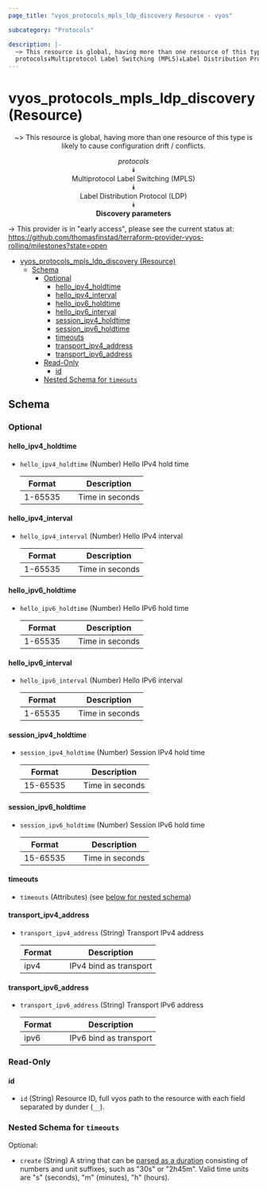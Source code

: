 ```yaml
---
page_title: "vyos_protocols_mpls_ldp_discovery Resource - vyos"

subcategory: "Protocols"

description: |-
  ~> This resource is global, having more than one resource of this type is likely to cause configuration drift / conflicts.
  protocols⯯Multiprotocol Label Switching (MPLS)⯯Label Distribution Protocol (LDP)⯯Discovery parameters
---
```


# vyos_protocols_mpls_ldp_discovery (Resource)
<center>

~> This resource is global, having more than one resource of this type is likely to cause configuration drift / conflicts.

*protocols*  
⯯  
Multiprotocol Label Switching (MPLS)  
⯯  
Label Distribution Protocol (LDP)  
⯯  
**Discovery parameters**


</center>

-> This provider is in "early access", please see the current status at: https://github.com/thomasfinstad/terraform-provider-vyos-rolling/milestones?state=open

<!--TOC-->

- [vyos_protocols_mpls_ldp_discovery (Resource)](#vyos_protocols_mpls_ldp_discovery-resource)
  - [Schema](#schema)
    - [Optional](#optional)
      - [hello_ipv4_holdtime](#hello_ipv4_holdtime)
      - [hello_ipv4_interval](#hello_ipv4_interval)
      - [hello_ipv6_holdtime](#hello_ipv6_holdtime)
      - [hello_ipv6_interval](#hello_ipv6_interval)
      - [session_ipv4_holdtime](#session_ipv4_holdtime)
      - [session_ipv6_holdtime](#session_ipv6_holdtime)
      - [timeouts](#timeouts)
      - [transport_ipv4_address](#transport_ipv4_address)
      - [transport_ipv6_address](#transport_ipv6_address)
    - [Read-Only](#read-only)
      - [id](#id)
    - [Nested Schema for `timeouts`](#nested-schema-for-timeouts)

<!--TOC-->

<!-- schema generated by tfplugindocs -->
## Schema

### Optional

#### hello_ipv4_holdtime
- `hello_ipv4_holdtime` (Number) Hello IPv4 hold time

    |  Format   &emsp;|  Description      |
    |-----------|-------------------|
    |  1-65535  &emsp;|  Time in seconds  |
#### hello_ipv4_interval
- `hello_ipv4_interval` (Number) Hello IPv4 interval

    |  Format   &emsp;|  Description      |
    |-----------|-------------------|
    |  1-65535  &emsp;|  Time in seconds  |
#### hello_ipv6_holdtime
- `hello_ipv6_holdtime` (Number) Hello IPv6 hold time

    |  Format   &emsp;|  Description      |
    |-----------|-------------------|
    |  1-65535  &emsp;|  Time in seconds  |
#### hello_ipv6_interval
- `hello_ipv6_interval` (Number) Hello IPv6 interval

    |  Format   &emsp;|  Description      |
    |-----------|-------------------|
    |  1-65535  &emsp;|  Time in seconds  |
#### session_ipv4_holdtime
- `session_ipv4_holdtime` (Number) Session IPv4 hold time

    |  Format    &emsp;|  Description      |
    |------------|-------------------|
    |  15-65535  &emsp;|  Time in seconds  |
#### session_ipv6_holdtime
- `session_ipv6_holdtime` (Number) Session IPv6 hold time

    |  Format    &emsp;|  Description      |
    |------------|-------------------|
    |  15-65535  &emsp;|  Time in seconds  |
#### timeouts
- `timeouts` (Attributes) (see [below for nested schema](#nestedatt--timeouts))
#### transport_ipv4_address
- `transport_ipv4_address` (String) Transport IPv4 address

    |  Format  &emsp;|  Description             |
    |----------|--------------------------|
    |  ipv4    &emsp;|  IPv4 bind as transport  |
#### transport_ipv6_address
- `transport_ipv6_address` (String) Transport IPv6 address

    |  Format  &emsp;|  Description             |
    |----------|--------------------------|
    |  ipv6    &emsp;|  IPv6 bind as transport  |

### Read-Only

#### id
- `id` (String) Resource ID, full vyos path to the resource with each field separated by dunder (`__`).

<a id="nestedatt--timeouts"></a>
### Nested Schema for `timeouts`

Optional:

- `create` (String) A string that can be [parsed as a duration](https://pkg.go.dev/time#ParseDuration) consisting of numbers and unit suffixes, such as &#34;30s&#34; or &#34;2h45m&#34;. Valid time units are &#34;s&#34; (seconds), &#34;m&#34; (minutes), &#34;h&#34; (hours).
